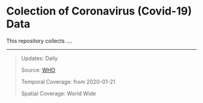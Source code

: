 # Colection of Coronavirus (Covid-19) Data 

This repository collects ....

------
>Updates: Daily
>
>Source: [WHO](https://www.who.int/emergencies/diseases/novel-coronavirus-2019/situation-reports)
>
>Temporal Coverage: from 2020-01-21
>
>Spatial Coverage: World Wide
>
>





